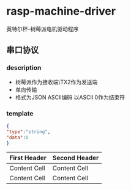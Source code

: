 # rasp-machine-driver
英特尔杯-树莓派电机驱动程序

## 串口协议
### description
- 树莓派作为接收端\TX2作为发送端
- 单向传输
- 格式为JSON ASCII编码 以ASCII 0作为结束符
### template
```json
{
"type":"string",
"data":0
}
```
| First Header  | Second Header |
| ------------- | ------------- |
| Content Cell  | Content Cell  |
| Content Cell  | Content Cell  |